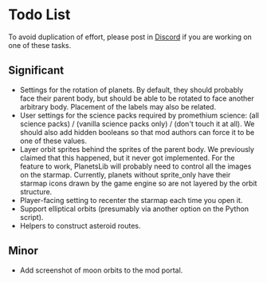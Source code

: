 # Todo List

To avoid duplication of effort, please post in [Discord](https://discord.gg/nFVqaPEk97) if you are working on one of these tasks.

## Significant

- Settings for the rotation of planets. By default, they should probably face their parent body, but should be able to be rotated to face another arbitrary body. Placement of the labels may also be related.
- User settings for the science packs required by promethium science: (all science packs) / (vanilla science packs only) / (don't touch it at all). We should also add hidden booleans so that mod authors can force it to be one of these values.
- Layer orbit sprites behind the sprites of the parent body. We previously claimed that this happened, but it never got implemented. For the feature to work, PlanetsLib will probably need to control all the images on the starmap. Currently, planets without sprite_only have their starmap icons drawn by the game engine so are not layered by the orbit structure.
- Player-facing setting to recenter the starmap each time you open it.
- Support elliptical orbits (presumably via another option on the Python script).
- Helpers to construct asteroid routes.

## Minor

- Add screenshot of moon orbits to the mod portal.